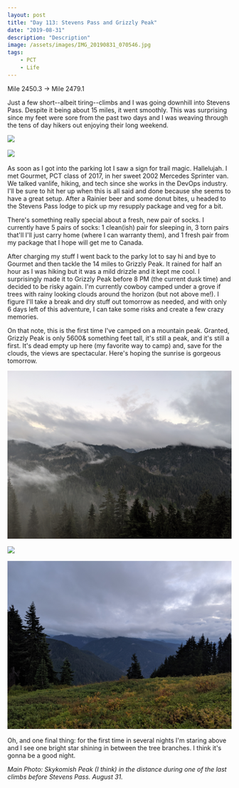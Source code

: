 ```yaml
---
layout: post
title: "Day 113: Stevens Pass and Grizzly Peak"
date: "2019-08-31"
description: "Description"
image: /assets/images/IMG_20190831_070546.jpg
tags:
    - PCT
    - Life
---
```

Mile 2450.3 -> Mile 2479.1

Just a few short--albeit tiring--climbs and I was going downhill into Stevens Pass. Despite it being about 15 miles, it went smoothly. This was surprising since my feet were sore from the past two days and I was weaving through the tens of day hikers out enjoying their long weekend.

![](/assets/images/IMG_20190831_103955.jpg)

![](/assets/images/IMG_20190831_113616.jpg)

As soon as I got into the parking lot I saw a sign for trail magic. Hallelujah. I met Gourmet, PCT class of 2017, in her sweet 2002 Mercedes Sprinter van. We talked vanlife, hiking, and tech since she works in the DevOps industry. I'll be sure to hit her up when this is all said and done because she seems to have a great setup. After a Rainier beer and some donut bites, u headed to the Stevens Pass lodge to pick up my resupply package and veg for a bit.

There's something really special about a fresh, new pair of socks. I currently have 5 pairs of socks: 1 clean(ish) pair for sleeping in, 3 torn pairs that'll I'll just carry home (where I can warranty them), and 1 fresh pair from my package that I hope will get me to Canada.

After charging my stuff I went back to the parky lot to say hi and bye to Gourmet and then tackle the 14 miles to Grizzly Peak. It rained for half an hour as I was hiking but it was a mild drizzle and it kept me cool. I surprisingly made it to Grizzly Peak before 8 PM (the current dusk time) and decided to be risky again. I'm currently cowboy camped under a grove if trees with rainy looking clouds around the horizon (but not above me!). I figure I'll take a break and dry stuff out tomorrow as needed, and with only 6 days left of this adventure, I can take some risks and create a few crazy memories.

On that note, this is the first time I've camped on a mountain peak. Granted, Grizzly Peak is only 5600& something feet tall, it's still a peak, and it's still a first. It's dead empty up here (my favorite way to camp) and, save for the clouds, the views are spectacular. Here's hoping the sunrise is gorgeous tomorrow.

![](/assets/images/IMG_20190831_194346.jpg)

![](/assets/images/IMG_20190831_185037.jpg)

![](/assets/images/IMG_20190831_195209.jpg)

Oh, and one final thing: for the first time in several nights I'm staring above and I see one bright star shining in between the tree branches. I think it's gonna be a good night.

*Main Photo: Skykomish Peak (I think) in the distance during one of the last climbs before Stevens Pass. August 31.*
